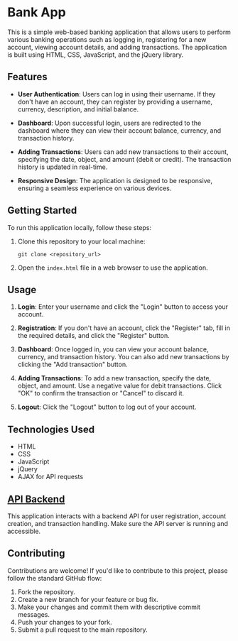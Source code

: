 # Bank App

This is a simple web-based banking application that allows users to perform various banking operations such as logging in, registering for a new account, viewing account details, and adding transactions. The application is built using HTML, CSS, JavaScript, and the jQuery library.

## Features

- **User Authentication**: Users can log in using their username. If they don't have an account, they can register by providing a username, currency, description, and initial balance.

- **Dashboard**: Upon successful login, users are redirected to the dashboard where they can view their account balance, currency, and transaction history.

- **Adding Transactions**: Users can add new transactions to their account, specifying the date, object, and amount (debit or credit). The transaction history is updated in real-time.

- **Responsive Design**: The application is designed to be responsive, ensuring a seamless experience on various devices.

## Getting Started

To run this application locally, follow these steps:

1. Clone this repository to your local machine:

   ```
   git clone <repository_url>
   ```

2. Open the `index.html` file in a web browser to use the application.

## Usage

1. **Login**: Enter your username and click the "Login" button to access your account.

2. **Registration**: If you don't have an account, click the "Register" tab, fill in the required details, and click the "Register" button.

3. **Dashboard**: Once logged in, you can view your account balance, currency, and transaction history. You can also add new transactions by clicking the "Add transaction" button.

4. **Adding Transactions**: To add a new transaction, specify the date, object, and amount. Use a negative value for debit transactions. Click "OK" to confirm the transaction or "Cancel" to discard it.

5. **Logout**: Click the "Logout" button to log out of your account.

## Technologies Used

- HTML
- CSS
- JavaScript
- jQuery
- AJAX for API requests

## [API Backend](https://microsoft.github.io/Web-Dev-For-Beginners/#/7-bank-project/api/README?id=api-details)

This application interacts with a backend API for user registration, account creation, and transaction handling. Make sure the API server is running and accessible.

## Contributing

Contributions are welcome! If you'd like to contribute to this project, please follow the standard GitHub flow:

1. Fork the repository.
2. Create a new branch for your feature or bug fix.
3. Make your changes and commit them with descriptive commit messages.
4. Push your changes to your fork.
5. Submit a pull request to the main repository.
